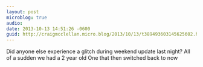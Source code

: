 ```yaml
---
layout: post
microblog: true
audio: 
date: 2013-10-13 14:51:26 -0600
guid: http://craigmcclellan.micro.blog/2013/10/13/t389493603145625602.html
---
```

Did anyone else experience a glitch during weekend update last night? All of a sudden we had a 2 year old One that then switched back to now
